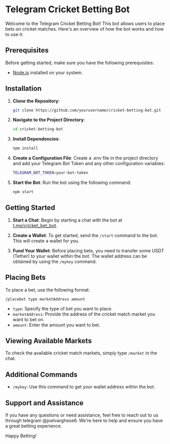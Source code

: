 # Telegram Cricket Betting Bot

Welcome to the Telegram Cricket Betting Bot! This bot allows users to place bets on cricket matches. Here's an overview of how the bot works and how to use it:

## Prerequisites

Before getting started, make sure you have the following prerequisites:

- [Node.js](https://nodejs.org/) installed on your system.

## Installation

1. **Clone the Repository**:

   ```bash
   git clone https://github.com/yourusername/cricket-betting-bot.git

2. **Navigate to the Project Directory**:

   ```bash
   cd cricket-betting-bot
3. **Install Dependencies**:

   ```bash
   npm install
4. **Create a Configuration File**:
   Create a .env file in the project directory and add your Telegram Bot Token and any other configuration variables:

   ```bash
   TELEGRAM_BOT_TOKEN=your-bot-token
5. **Start the Bot**:
  Run the bot using the following command:

   ```bash
   npm start

## Getting Started

1. **Start a Chat**: Begin by starting a chat with the bot at [t.me/cricket_bet_bot](https://t.me/cricket_bet_bot).

2. **Create a Wallet**: To get started, send the `/start` command to the bot. This will create a wallet for you.

3. **Fund Your Wallet**: Before placing bets, you need to transfer some USDT (Tether) to your wallet within the bot. The wallet address can be obtained by using the `/mykey` command.

## Placing Bets

To place a bet, use the following format:

`/placebet type marketAddress amount`


- `type`: Specify the type of bet you want to place.
- `marketAddress`: Provide the address of the cricket match market you want to bet on.
- `amount`: Enter the amount you want to bet.

## Viewing Available Markets

To check the available cricket match markets, simply type `/market` in the chat.

## Additional Commands

- `/mykey`: Use this command to get your wallet address within the bot.

## Support and Assistance

If you have any questions or need assistance, feel free to reach out to us through telegram @joelvarghese6. We're here to help and ensure you have a great betting experience.

Happy Betting!
